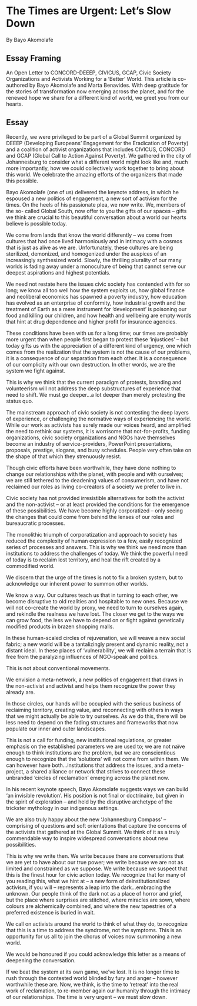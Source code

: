 # The Times are Urgent: Let’s Slow Down

By Bayo Akomolafe

## Essay Framing

An Open Letter to CONCORD-DEEEP, CIVICUS, GCAP, Civic Society Organizations and Activists Working for a ‘Better’ World. This article is co-authored by Bayo Akomolafe and Marta Benavides. With deep gratitude for the stories of transformation now emerging across the planet, and for the renewed hope we share for a different kind of world, we greet you from our hearts.

## Essay

Recently, we were privileged to be part of a Global Summit organized by DEEEP (Developing Europeans’ Engagement for the Eradication of Poverty) and a coalition of activist organizations that includes CIVICUS, CONCORD and GCAP (Global Call to Action Against Poverty). We gathered in the city of Johannesburg to consider what a different world might look like and, much more importantly, how we could collectively work together to bring about this world. We celebrate the amazing efforts of the organizers that made this possible.

Bayo Akomolafe (one of us) delivered the keynote address, in which he espoused a new politics of engagement, a new sort of activism for the times. On the heels of his passionate plea, we now write. We, members of the so- called Global South, now offer to you the gifts of our spaces – gifts we think are crucial to this beautiful conversation about a world our hearts believe is possible today.

We come from lands that know the world differently – we come from cultures that had once lived harmoniously and in intimacy with a cosmos that is just as alive as we are. Unfortunately, these cultures are being sterilized, demonized, and homogenized under the auspices of an increasingly synthesized world. Slowly, the thrilling plurality of our many worlds is fading away under a monoculture of being that cannot serve our deepest aspirations and highest potentials.

We need not restate here the issues civic society has contended with for so long; we know all too well how the system exploits us, how global finance and neoliberal economics has spawned a poverty industry, how education has evolved as an enterprise of conformity, how industrial growth and the treatment of Earth as a mere instrument for ‘development’ is poisoning our food and killing our children, and how health and wellbeing are empty words that hint at drug dependence and higher profit for insurance agencies.

These conditions have been with us for a long time; our times are probably more urgent than when people first began to protest these ‘injustices’ – but today gifts us with the appreciation of a different kind of urgency, one which comes from the realization that the system is not the cause of our problems, it is a consequence of our separation from each other. It is a consequence of our complicity with our own destruction. In other words, we are the system we fight against.

This is why we think that the current paradigm of protests, branding and volunteerism will not address the deep substructures of experience that need to shift. We must go deeper…a lot deeper than merely protesting the status quo.

The mainstream approach of civic society is not contesting the deep layers of experience, or challenging the normative ways of experiencing the world. While our work as activists has surely made our voices heard, and amplified the need to rethink our systems, it is worrisome that not-for-profits, funding organizations, civic society organizations and NGOs have themselves become an industry of service-providers, PowerPoint presentations, proposals, prestige, slogans, and busy schedules. People very often take on the shape of that which they strenuously resist.

Though civic efforts have been worthwhile, they have done nothing to change our relationships with the planet, with people and with ourselves; we are still tethered to the deadening values of consumerism, and have not reclaimed our roles as living co-creators of a society we prefer to live in.

Civic society has not provided irresistible alternatives for both the activist and the non-activist – or at least provided the conditions for the emergence of these possibilities. We have become highly corporatized – only seeing the changes that could come from behind the lenses of our roles and bureaucratic processes.

The monolithic triumph of corporatization and approach to society has reduced the complexity of human expression to a few, easily recognized series of processes and answers. This is why we think we need more than institutions to address the challenges of today. We think the powerful need of today is to reclaim lost territory, and heal the rift created by a commodified world.

We discern that the urge of the times is not to fix a broken system, but to acknowledge our inherent power to summon other worlds.

We know a way. Our cultures teach us that in turning to each other, we become disruptive to old realities and hospitable to new ones. Because we will not co-create the world by proxy, we need to turn to ourselves again, and rekindle the realness we have lost. The closer we get to the ways we can grow food, the less we have to depend on or fight against genetically modified products in brazen shopping malls.

In these human-scaled circles of rejuvenation, we will weave a new social fabric; a new world will be a tantalizingly present and dynamic reality, not a distant ideal. In these places of ‘vulnerability’, we will reclaim a terrain that is free from the paralyzing influences of NGO-speak and politics.

This is not about conventional movements.

We envision a meta-network, a new politics of engagement that draws in the non-activist and activist and helps them recognize the power they already are.

In those circles, our hands will be occupied with the serious business of reclaiming territory, creating value, and reconnecting with others in ways that we might actually be able to try ourselves. As we do this, there will be less need to depend on the fading structures and frameworks that now populate our inner and outer landscapes.

This is not a call for funding, new institutional regulations, or greater emphasis on the established parameters we are used to; we are not naïve enough to think institutions are the problem, but we are conscientious enough to recognize that the ‘solutions’ will not come from within them. We can however have both…institutions that address the issues, and a meta-project, a shared alliance or network that strives to connect these unbranded ‘circles of reclamation’ emerging across the planet now.

In his recent keynote speech, Bayo Akomolafe suggests ways we can build ‘an invisible revolution’. His position is not final or doctrinaire, but given in the spirit of exploration – and held by the disruptive archetype of the trickster mythology in our indigenous settings.

We are also truly happy about the new ‘Johannesburg Compass’ – comprising of questions and soft orientations that capture the concerns of the activists that gathered at the Global Summit. We think of it as a truly commendable way to inspire widespread conversations about new possibilities.

This is why we write then. We write because there are conversations that we are yet to have about our true power; we write because we are not as limited and constrained as we suppose. We write because we suspect that this is the finest hour for civic action today. We recognize that for many of you reading this, what we hint at – a new form of deinstitutionalized activism, if you will – represents a leap into the dark…embracing the unknown. Our people think of the dark not as a place of horror and grief, but the place where surprises are stitched, where miracles are sown, where colours are alchemically combined, and where the new tapestries of a preferred existence is buried in wait.

We call on activists around the world to think of what they do, to recognize that this is a time to address the syndrome, not the symptoms. This is an opportunity for us all to join the chorus of voices now summoning a new world.

We would be honoured if you could acknowledge this letter as a means of deepening the conversation.

If we beat the system at its own game, we’ve lost. It is no longer time to rush through the contested world blinded by fury and anger – however worthwhile these are. Now, we think, is the time to ‘retreat’ into the real work of reclamation, to re-member again our humanity through the intimacy of our relationships. The time is very urgent – we must slow down.

